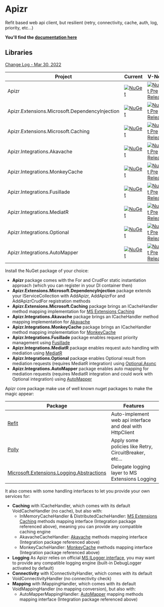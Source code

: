 # Apizr

Refit based web api client, but resilient (retry, connectivity, cache, auth, log, priority, etc...)

**You'll find the [documentation here](https://respawnsive.github.io/Apizr/)**

## Libraries

[Change Log - Mar 30, 2022](CHANGELOG.md)

|Project|Current|V-Next|
|-------|-----|-----|
|Apizr|[![NuGet](https://img.shields.io/nuget/v/Apizr.svg)](https://www.nuget.org/packages/Apizr/)|[![NuGet Pre Release](https://img.shields.io/nuget/vpre/Apizr.svg)](https://www.nuget.org/packages/Apizr/)|
|Apizr.Extensions.Microsoft.DependencyInjection|[![NuGet](https://img.shields.io/nuget/v/Apizr.Extensions.Microsoft.DependencyInjection.svg)](https://www.nuget.org/packages/Apizr.Extensions.Microsoft.DependencyInjection/)|[![NuGet Pre Release](https://img.shields.io/nuget/vpre/Apizr.Extensions.Microsoft.DependencyInjection.svg)](https://www.nuget.org/packages/Apizr.Extensions.Microsoft.DependencyInjection/)|
|Apizr.Extensions.Microsoft.Caching|[![NuGet](https://img.shields.io/nuget/v/Apizr.Extensions.Microsoft.Caching.svg)](https://www.nuget.org/packages/Apizr.Extensions.Microsoft.Caching/)|[![NuGet Pre Release](https://img.shields.io/nuget/vpre/Apizr.Extensions.Microsoft.Caching.svg)](https://www.nuget.org/packages/Apizr.Extensions.Microsoft.Caching/)|
|Apizr.Integrations.Akavache|[![NuGet](https://img.shields.io/nuget/v/Apizr.Integrations.Akavache.svg)](https://www.nuget.org/packages/Apizr.Integrations.Akavache/)|[![NuGet Pre Release](https://img.shields.io/nuget/vpre/Apizr.Integrations.Akavache.svg)](https://www.nuget.org/packages/Apizr.Integrations.Akavache/)|
|Apizr.Integrations.MonkeyCache|[![NuGet](https://img.shields.io/nuget/v/Apizr.Integrations.MonkeyCache.svg)](https://www.nuget.org/packages/Apizr.Integrations.MonkeyCache/)|[![NuGet Pre Release](https://img.shields.io/nuget/vpre/Apizr.Integrations.MonkeyCache.svg)](https://www.nuget.org/packages/Apizr.Integrations.MonkeyCache/)|
|Apizr.Integrations.Fusillade|[![NuGet](https://img.shields.io/nuget/v/Apizr.Integrations.Fusillade.svg)](https://www.nuget.org/packages/Apizr.Integrations.Fusillade/)|[![NuGet Pre Release](https://img.shields.io/nuget/vpre/Apizr.Integrations.Fusillade.svg)](https://www.nuget.org/packages/Apizr.Integrations.Fusillade/)|
|Apizr.Integrations.MediatR|[![NuGet](https://img.shields.io/nuget/v/Apizr.Integrations.MediatR.svg)](https://www.nuget.org/packages/Apizr.Integrations.MediatR/)|[![NuGet Pre Release](https://img.shields.io/nuget/vpre/Apizr.Integrations.MediatR.svg)](https://www.nuget.org/packages/Apizr.Integrations.MediatR/)|
|Apizr.Integrations.Optional|[![NuGet](https://img.shields.io/nuget/v/Apizr.Integrations.Optional.svg)](https://www.nuget.org/packages/Apizr.Integrations.Optional/)|[![NuGet Pre Release](https://img.shields.io/nuget/vpre/Apizr.Integrations.Optional.svg)](https://www.nuget.org/packages/Apizr.Integrations.Optional/)|
|Apizr.Integrations.AutoMapper|[![NuGet](https://img.shields.io/nuget/v/Apizr.Integrations.AutoMapper.svg)](https://www.nuget.org/packages/Apizr.Integrations.AutoMapper/)|[![NuGet Pre Release](https://img.shields.io/nuget/vpre/Apizr.Integrations.AutoMapper.svg)](https://www.nuget.org/packages/Apizr.Integrations.AutoMapper/)|

Install the NuGet package of your choice:

   - **Apizr** package comes with the For and CrudFor static instantiation approach (which you can register in your DI container then)
   - **Apizr.Extensions.Microsoft.DependencyInjection** package extends your IServiceCollection with AddApizr, AddApizrFor and AddApizrCrudFor registration methods
   - **Apizr.Extensions.Microsoft.Caching** package brings an ICacheHandler method mapping implementation for [MS Extensions Caching](https://www.nuget.org/packages/Microsoft.Extensions.Caching.Abstractions)
   - **Apizr.Integrations.Akavache** package brings an ICacheHandler method mapping implementation for [Akavache](https://github.com/reactiveui/Akavache)
   - **Apizr.Integrations.MonkeyCache** package brings an ICacheHandler method mapping implementation for [MonkeyCache](https://github.com/jamesmontemagno/monkey-cache)
   - **Apizr.Integrations.Fusillade** package enables request priority management using [Fusillade](https://github.com/reactiveui/Fusillade)
   - **Apizr.Integrations.MediatR** package enables request auto handling with mediation using [MediatR](https://github.com/jbogard/MediatR)
   - **Apizr.Integrations.Optional** package enables Optional result from mediation requests (requires MediatR integration) using [Optional.Async](https://github.com/dnikolovv/optional-async)
   - **Apizr.Integrations.AutoMapper** package enables auto mapping for mediation requests (requires MediatR integration and could work with Optional integration) using [AutoMapper](https://github.com/AutoMapper/AutoMapper)

Apizr core package make use of well known nuget packages to make the magic appear:

|Package|Features|
|-------|--------|
|[Refit](https://github.com/reactiveui/refit)|Auto-implement web api interface and deal with HttpClient|
|[Polly](https://github.com/App-vNext/Polly)|Apply some policies like Retry, CircuitBreaker, etc...|
|[Microsoft.Extensions.Logging.Abstractions](https://github.com/BSiLabs/HttpTracer)|Delegate logging layer to MS Extensions Logging|

It also comes with some handling interfaces to let you provide your own services for:
- **Caching** with ICacheHandler, which comes with its default VoidCacheHandler (no cache), but also with:
  - InMemoryCacheHandler & DistributedCacheHandler: [MS Extensions Caching](https://www.nuget.org/packages/Microsoft.Extensions.Caching.Abstractions) methods mapping interface (Integration package referenced above), meaning you can provide any compatible caching engine
  - AkavacheCacheHandler: [Akavache](https://github.com/reactiveui/Akavache) methods mapping interface (Integration package referenced above)
  - MonkeyCacheHandler: [MonkeyCache](https://github.com/jamesmontemagno/monkey-cache) methods mapping interface (Integration package referenced above)
- **Logging** As Apizr relies on official [MS ILogger interface](https://www.nuget.org/packages/Microsoft.Extensions.Logging.Abstractions), you may want to provide any compatible logging engine (built-in DebugLogger activated by default)
- **Connectivity** with IConnectivityHandler, which comes with its default VoidConnectivityHandler (no connectivity check)
- **Mapping** with IMappingHandler, which comes with its default VoidMappingHandler (no mapping conversion), but also with:
  - AutoMapperMappingHandler: [AutoMapper](https://github.com/AutoMapper/AutoMapper) mapping methods mapping interface (Integration package referenced above)